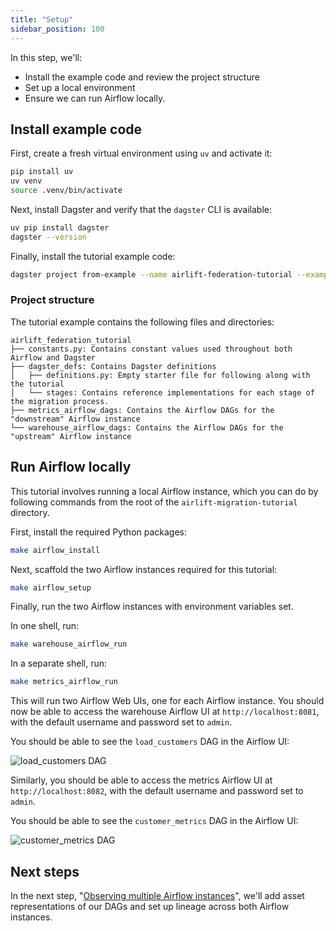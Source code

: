 ```yaml
---
title: "Setup"
sidebar_position: 100
---
```


In this step, we'll:

- Install the example code and review the project structure
- Set up a local environment
- Ensure we can run Airflow locally.

## Install example code

First, create a fresh virtual environment using `uv` and activate it:

```bash
pip install uv
uv venv
source .venv/bin/activate
```

Next, install Dagster and verify that the `dagster` CLI is available:

```bash
uv pip install dagster
dagster --version
```

Finally, install the tutorial example code:

```bash
dagster project from-example --name airlift-federation-tutorial --example airlift-federation-tutorial
```

### Project structure

The tutorial example contains the following files and directories:

```plaintext
airlift_federation_tutorial
├── constants.py: Contains constant values used throughout both Airflow and Dagster
├── dagster_defs: Contains Dagster definitions
│   ├── definitions.py: Empty starter file for following along with the tutorial
│   └── stages: Contains reference implementations for each stage of the migration process.
├── metrics_airflow_dags: Contains the Airflow DAGs for the "downstream" Airflow instance
└── warehouse_airflow_dags: Contains the Airflow DAGs for the "upstream" Airflow instance
```

## Run Airflow locally

This tutorial involves running a local Airflow instance, which you can do by following commands from the root of the `airlift-migration-tutorial` directory.

First, install the required Python packages:

```bash
make airflow_install
```

Next, scaffold the two Airflow instances required for this tutorial:

```bash
make airflow_setup
```

Finally, run the two Airflow instances with environment variables set.

In one shell, run:

```bash
make warehouse_airflow_run
```

In a separate shell, run:

```bash
make metrics_airflow_run
```

This will run two Airflow Web UIs, one for each Airflow instance. You should now be able to access the warehouse Airflow UI at `http://localhost:8081`, with the default username and password set to `admin`.

You should be able to see the `load_customers` DAG in the Airflow UI:

![load_customers DAG](/images/integrations/airlift/load_customers.png)

Similarly, you should be able to access the metrics Airflow UI at `http://localhost:8082`, with the default username and password set to `admin`.

You should be able to see the `customer_metrics` DAG in the Airflow UI:

![customer_metrics DAG](/images/integrations/airlift/customer_metrics.png)

## Next steps

In the next step, "[Observing multiple Airflow instances](observe)", we'll add asset representations of our DAGs and set up lineage across both Airflow instances.

